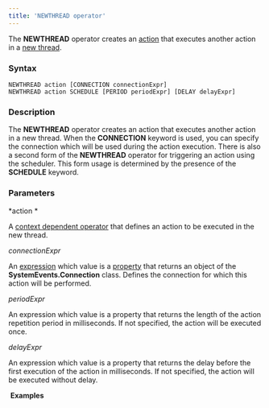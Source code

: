 ```yaml
---
title: 'NEWTHREAD operator'
---
```


The **NEWTHREAD** operator creates an [action](Actions.md) that executes another action in a [new thread](New_threads_NEWTHREAD_NEWEXECUTOR.md).

### Syntax

    NEWTHREAD action [CONNECTION connectionExpr]
    NEWTHREAD action SCHEDULE [PERIOD periodExpr] [DELAY delayExpr]

### Description

The **NEWTHREAD** operator creates an action that executes another action in a new thread. When the **CONNECTION** keyword is used, you can specify the connection which will be used during the action execution. There is also a second form of the **NEWTHREAD** operator for triggering an action using the scheduler. This form usage is determined by the presence of the **SCHEDULE** keyword.  

### Parameters

*action *

A [context dependent operator](Action-operator_36307157.html#Actionoperator-contextdependent) that defines an action to be executed in the new thread.

*connectionExpr*

An [expression](Expression.md) which value is a [property](Properties.md) that returns an object of the **SystemEvents.Connection** class. Defines the connection for which this action will be performed.  

*periodExpr*

An expression which value is a property that returns the length of the action repetition period in milliseconds. If not specified, the action will be executed once.

*delayExpr*

An expression which value is a property that returns the delay before the first execution of the action in milliseconds. If not specified, the action will be executed without delay.

 **Examples**



  

